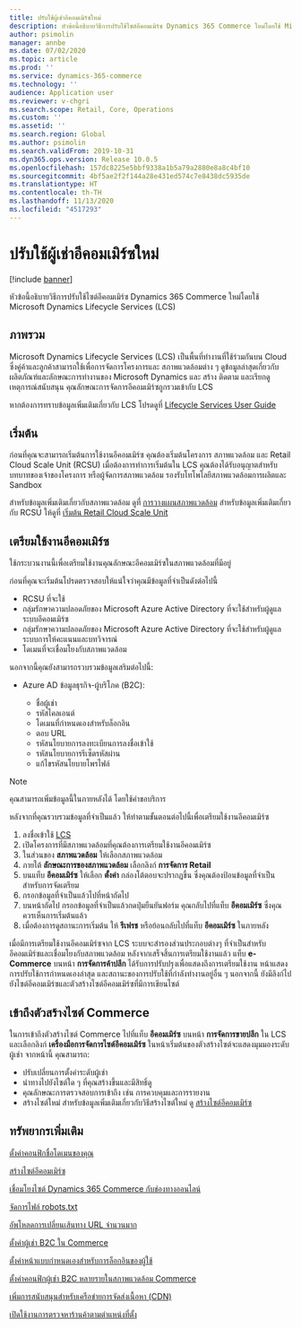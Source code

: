 ```yaml
---
title: ปรับใช้ผู้เช่าอีคอมเมิร์ซใหม่
description: หัวข้อนี้อธิบายวิธีการปรับใช้ไซต์อีคอมเมิร์ซ Dynamics 365 Commerce ใหม่โดยใช้ Microsoft Dynamics Lifecycle Services (LCS)
author: psimolin
manager: annbe
ms.date: 07/02/2020
ms.topic: article
ms.prod: ''
ms.service: dynamics-365-commerce
ms.technology: ''
audience: Application user
ms.reviewer: v-chgri
ms.search.scope: Retail, Core, Operations
ms.custom: ''
ms.assetid: ''
ms.search.region: Global
ms.author: psimolin
ms.search.validFrom: 2019-10-31
ms.dyn365.ops.version: Release 10.0.5
ms.openlocfilehash: 157dc8225e5bbf9338a1b5a79a2880e8a8c4bf10
ms.sourcegitcommit: 4bf5ae2f2f144a28e431ed574c7e8438dc5935de
ms.translationtype: HT
ms.contentlocale: th-TH
ms.lasthandoff: 11/13/2020
ms.locfileid: "4517293"
---
```

# <a name="deploy-a-new-e-commerce-tenant"></a>ปรับใช้ผู้เช่าอีคอมเมิร์ซใหม่


[!include [banner](includes/banner.md)]

หัวข้อนี้อธิบายวิธีการปรับใช้ไซต์อีคอมเมิร์ซ Dynamics 365 Commerce ใหม่โดยใช้ Microsoft Dynamics Lifecycle Services (LCS)

## <a name="overview"></a>ภาพรวม

Microsoft Dynamics Lifecycle Services (LCS) เป็นพื้นที่ทำงานที่ใช้ร่วมกันบน Cloud ซึ่งคู่ค้าและลูกค้าสามารถใช้เพื่อการจัดการโครงการและ สภาพแวดล้อมต่าง ๆ ดูข้อมูลล่าสุดเกี่ยวกับผลิตภัณฑ์และลักษณะการทำงานของ Microsoft Dynamics และ สร้าง ติดตาม และเรียกดูเหตุการณ์สนับสนุน คุณลักษณะการจัดการอีคอมเมิร์ซถูกรวมเข้ากับ LCS

หากต้องการทราบข้อมูลเพิ่มเติมเกี่ยวกับ LCS โปรดดูที่ [Lifecycle Services User Guide](https://docs.microsoft.com/dynamics365/unified-operations/dev-itpro/lifecycle-services/lcs-user-guide)
    
## <a name="get-started"></a>เริ่มต้น

ก่อนที่คุณจะสามารถเริ่มต้นการใช้งานอีคอมเมิร์ซ คุณต้องเริ่มต้นโครงการ สภาพแวดล้อม และ Retail Cloud Scale Unit (RCSU) เมื่อต้องการทำการเริ่มต้นใน LCS คุณต้องได้รับอนุญาตสำหรับบทบาทของเจ้าของโครงการ หรือผู้จัดการสภาพแวดล้อม รองรับโทโพโลยีสภาพแวดล้อมการผลิตและ Sandbox

สำหรับข้อมูลเพิ่มเติมเกี่ยวกับสภาพแวดล้อม ดูที่ [การวางแผนสภาพแวดล้อม](https://docs.microsoft.com/dynamics365/unified-operations/fin-and-ops/imp-lifecycle/environment-planning) สำหรับข้อมูลเพิ่มเติมเกี่ยวกับ RCSU ให้ดูที่ [เริ่มต้น Retail Cloud Scale Unit](https://docs.microsoft.com/dynamics365/unified-operations/dev-itpro/deployment/initialize-retail-channels)

## <a name="initialize-e-commerce"></a>เตรียมใช้งานอีคอมเมิร์ซ

ใช้กระบวนงานนี้เพื่อเตรียมใช้งานคุณลักษณะอีคอมเมิร์ซในสภาพแวดล้อมที่มีอยู่

ก่อนที่คุณจะเริ่มต้นโปรดตรวจสอบให้แน่ใจว่าคุณมีข้อมูลที่จำเป็นดังต่อไปนี้

- RCSU ที่จะใช้
- กลุ่มรักษาความปลอดภัยของ Microsoft Azure Active Directory ที่จะใช้สำหรับผู้ดูแลระบบอีคอมเมิร์ซ
- กลุ่มรักษาความปลอดภัยของ Microsoft Azure Active Directory ที่จะใช้สำหรับผู้ดูแลระบบการให้คะแนนและบทวิจารณ์
- โดเมนที่จะเชื่อมโยงกับสภาพแวดล้อม

นอกจากนี้คุณยังสามารถรวบรวมข้อมูลเสริมต่อไปนี้:

- Azure AD ข้อมูลธุรกิจ-ผู้บริโภค (B2C):

    - ชื่อผู้เช่า
    - รหัสไคลเอนต์
    - โดเมนที่กำหนดเองสำหรับล็อกอิน
    - ตอบ URL
    - รหัสนโยบายการลงทะเบียนการลงชื่อเข้าใช้
    - รหัสนโยบายการรีเซ็ตรหัสผ่าน
    - แก้ไขรหัสนโยบายโพรไฟล์

> [!NOTE]
> คุณสามารถเพิ่มข้อมูลนี้ในภายหลังได้ โดยใช้คำขอบริการ

หลังจากที่คุณรวบรวมข้อมูลที่จำเป็นแล้ว ให้ทำตามขั้นตอนต่อไปนี้เพื่อเตรียมใช้งานอีคอมเมิร์ซ

1. ลงชื่อเข้าใช้ [LCS](https://lcs.dynamics.com)
1. เปิดโครงการที่มีสภาพแวดล้อมที่คุณต้องการเตรียมใช้งานอีคอมเมิร์ซ
1. ในส่วนของ **สภาพแวดล้อม** ให้เลือกสภาพแวดล้อม
1. ภายใต้ **ลักษณะการของสภาพแวดล้อม** เลือกลิงก์ **การจัดการ Retail**
1. บนแท็บ **อีคอมเมิร์ซ** ให้เลือก **ตั้งค่า** กล่องโต้ตอบจะปรากฏขึ้น ซึ่งคุณต้องป้อนข้อมูลที่จำเป็นสำหรับการจัดเตรียม
1. กรอกข้อมูลที่จำเป็นแล้วไปที่หน้าถัดไป
1. บนหน้าถัดไป กรอกข้อมูลที่จำเป็นแล้วกดปุ่มยืนยันฟอร์ม คุณกลับไปที่แท็บ **อีคอมเมิร์ซ** ซึ่งคุณควรเห็นการเริ่มต้นแล้ว
1. เมื่อต้องการดูสถานะการเริ่มต้น ให้ **รีเฟรช** หรือย้อนกลับไปที่แท็บ **อีคอมเมิร์ซ** ในภายหลัง
    
เมื่อมีการเตรียมใช้งานอีคอมเมิร์ซจาก LCS ระบบจะสำรองส่วนประกอบต่างๆ ที่จำเป็นสำหรับอีคอมเมิร์ซและเชื่อมโยงกับสภาพแวดล้อม หลังจากเสร็จสิ้นการเตรียมใช้งานแล้ว แท็บ **e-Commerce** บนหน้า **การจัดการค้าปลีก** ได้รับการปรับปรุงเพื่อแสดงถึงการเตรียมใช้งาน หน้าแสดงการปรับใช้การกำหนดเองล่าสุด และสถานะของการปรับใช้ที่กำลังทำงานอยู่อื่น ๆ นอกจากนี้ ยังมีลิงก์ไปยังไซต์อีคอมเมิร์ซและตัวสร้างไซต์อีคอมเมิร์ซที่มีการเขียนไซต์

## <a name="access-commerce-site-builder"></a>เข้าถึงตัวสร้างไซต์ Commerce

ในการเข้าถึงตัวสร้างไซต์ Commerce ไปที่แท็บ **อีคอมเมิร์ซ** บนหน้า **การจัดการขายปลีก** ใน LCS และเลือกลิงก์ **เครื่องมือการจัดการไซต์อีคอมเมิร์ซ** ในหน้าเริ่มต้นของตัวสร้างไซต์จะแสดงมุมมองระดับผู้เช่า จากหน้านี้ คุณสามารถ:

- ปรับเปลี่ยนการตั้งค่าระดับผู้เช่า
- นำทางไปยังไซต์ใด ๆ ที่คุณสร้างขึ้นและมีสิทธิ์ดู 
- คุณลักษณะการตรวจสอบการเข้าถึง เช่น การควบคุมและการรายงาน
- สร้างไซต์ใหม่ สำหรับข้อมูลเพิ่มเติมเกี่ยวกับวิธีสร้างไซต์ใหม่ ดู [สร้างไซต์อีคอมเมิร์ซ](create-ecommerce-site.md) 

## <a name="additional-resources"></a>ทรัพยากรเพิ่มเติม

[ตั้งค่าคอนฟิกชื่อโดเมนของคุณ](configure-your-domain-name.md)

[สร้างไซต์อีคอมเมิร์ซ](create-ecommerce-site.md)

[เชื่อมโยงไซต์ Dynamics 365 Commerce กับช่องทางออนไลน์](associate-site-online-store.md)

[จัดการไฟล์ robots.txt](manage-robots-txt-files.md)

[อัพโหลดการเปลี่ยนเส้นทาง URL จำนวนมาก](upload-bulk-redirects.md)

[ตั้งค่าผู้เช่า B2C ใน Commerce](set-up-B2C-tenant.md)

[ตั้งค่าหน้าแบบกำหนดเองสำหรับการล็อกอินของผู้ใช้](custom-pages-user-logins.md)

[ตั้งค่าคอนฟิกผู้เช่า B2C หลายรายในสภาพแวดล้อม Commerce](configure-multi-B2C-tenants.md)

[เพิ่มการสนับสนุนสำหรับเครือข่ายการจัดส่งเนื้อหา (CDN)](add-cdn-support.md)

[เปิดใช้งานการตรวจหาร้านค้าตามตำแหน่งที่ตั้ง](enable-store-detection.md)
